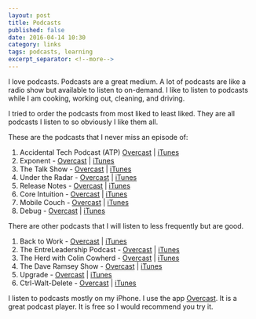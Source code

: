 ```yaml
---
layout: post
title: Podcasts
published: false
date: 2016-04-14 10:30
category: links
tags: podcasts, learning
excerpt_separator: <!--more-->
---
```


I love podcasts. Podcasts are a great medium. A lot of podcasts are like a radio show but available to listen to on-demand. I like to listen to podcasts while I am cooking, working out, cleaning, and driving. 

<!--more-->

I tried to order the podcasts from most liked to least liked. They are all podcasts I listen to so obviously I like them all.

These are the podcasts that I never miss an episode of:
 1. Accidental Tech Podcast (ATP) [Overcast](https://overcast.fm/itunes617416468/accidental-tech-podcast) | [iTunes](https://geo.itunes.apple.com/us/podcast/accidental-tech-podcast/id617416468?mt=2)
 2. Exponent - [Overcast](https://overcast.fm/itunes826420969/exponent) | [iTunes](https://geo.itunes.apple.com/us/podcast/exponent/id826420969?mt=2)
 3. The Talk Show - [Overcast](https://overcast.fm/itunes528458508/the-talk-show-with-john-gruber) | [iTunes](https://geo.itunes.apple.com/us/podcast/the-talk-show-with-john-gruber/id528458508?mt=2)
 4. Under the Radar - [Overcast](https://overcast.fm/itunes1055685246/under-the-radar) | [iTunes](https://geo.itunes.apple.com/us/podcast/under-the-radar/id1055685246?mt=2)
 5. Release Notes - [Overcast](https://overcast.fm/itunes650358643/release-notes) | [iTunes](https://geo.itunes.apple.com/us/podcast/release-notes/id650358643?mt=2)
 6. Core Intuition - [Overcast](https://overcast.fm/itunes281777685/core-intuition) | [iTunes](https://geo.itunes.apple.com/us/podcast/core-intuition/id281777685?mt=2)
 7. Mobile Couch - [Overcast](https://overcast.fm/itunes599454382/mobile-couch) | [iTunes](https://geo.itunes.apple.com/us/podcast/mobile-couch/id599454382?mt=2)
 8. Debug - [Overcast](https://overcast.fm/itunes578812394/debug) | [iTunes](https://geo.itunes.apple.com/us/podcast/debug/id578812394?mt=2)

There are other podcasts that I will listen to less frequently but are good.

 1. Back to Work - [Overcast](https://overcast.fm/itunes415535037/back-to-work) | [iTunes](https://geo.itunes.apple.com/us/podcast/back-to-work/id415535037?mt=2)
 2. The EntreLeadership Podcast - [Overcast](https://overcast.fm/itunes435836905/the-entreleadership-podcast) | [iTunes](https://geo.itunes.apple.com/us/podcast/the-entreleadership-podcast/id435836905?mt=2)
 3. The Herd with Colin Cowherd - [Overcast](https://overcast.fm/itunes1042368254/the-herd-with-colin-cowherd) | [iTunes](https://geo.itunes.apple.com/us/podcast/the-herd-with-colin-cowherd/id1042368254?mt=2)
 4. The Dave Ramsey Show - [Overcast](https://overcast.fm/itunes77001367/the-dave-ramsey-show) | [iTunes](https://geo.itunes.apple.com/us/podcast/the-dave-ramsey-show/id77001367?mt=2)
 5. Upgrade - [Overcast](https://overcast.fm/itunes918152703/upgrade) | [iTunes](https://geo.itunes.apple.com/us/podcast/upgrade/id918152703?mt=2)
 6. Ctrl-Walt-Delete - [Overcast](https://overcast.fm/itunes1043196031/ctrl-walt-delete) | [iTunes](https://geo.itunes.apple.com/us/podcast/ctrl-walt-delete/id1043196031?mt=2)

I listen to podcasts mostly on my iPhone. I use the app [Overcast](https://geo.itunes.apple.com/us/app/overcast-podcast-player/id888422857?mt=8). It is a great podcast player. It is free so I would recommend you try it.
